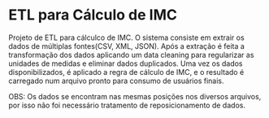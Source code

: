 # ETL para Cálculo de IMC

Projeto de ETL para cálculco de IMC.
O sistema consiste em extrair os dados de múltiplas fontes(CSV, XML, JSON). 
Após a extração é feita a transformação dos dados aplicando um data cleaning para regularizar as unidades de medidas e eliminar dados duplicados.
Uma vez os dados disponibilizados, é aplicado a regra de cálculo de IMC, e o resultado é carregado num arquivo pronto para consumo de usuários finais.

OBS: Os dados se encontram nas mesmas posições nos diversos arquivos, por isso não foi necessário tratamento de reposicionamento de dados.